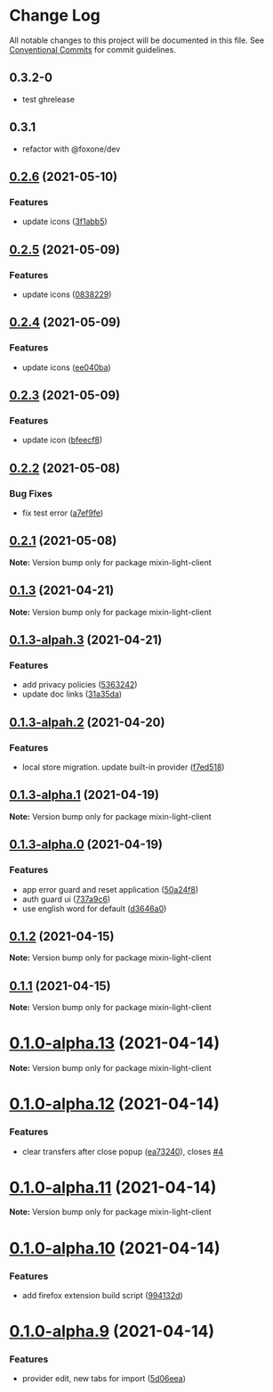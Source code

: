 # Change Log

All notable changes to this project will be documented in this file.
See [Conventional Commits](https://conventionalcommits.org) for commit guidelines.

## 0.3.2-0

- test ghrelease

## 0.3.1

- refactor with @foxone/dev

## [0.2.6](https://github.com/fox-one/mixin-extension/compare/v0.2.5...v0.2.6) (2021-05-10)

### Features

- update icons ([3f1abb5](https://github.com/fox-one/mixin-extension/commit/3f1abb508983a5cd782e6aa86b5f5d57afd9e385))

## [0.2.5](https://github.com/fox-one/mixin-extension/compare/v0.2.4...v0.2.5) (2021-05-09)

### Features

- update icons ([0838229](https://github.com/fox-one/mixin-extension/commit/08382291d150fdf82b5e92f71c8cd818bedfa4b9))

## [0.2.4](https://github.com/fox-one/mixin-extension/compare/v0.2.3...v0.2.4) (2021-05-09)

### Features

- update icons ([ee040ba](https://github.com/fox-one/mixin-extension/commit/ee040ba4024c712ec3128181fe2ec81130d21445))

## [0.2.3](https://github.com/fox-one/mixin-extension/compare/v0.2.2...v0.2.3) (2021-05-09)

### Features

- update icon ([bfeecf8](https://github.com/fox-one/mixin-extension/commit/bfeecf82643f90836273fb793f54991a02c0cd2b))

## [0.2.2](https://github.com/fox-one/mixin-extension/compare/v0.2.1...v0.2.2) (2021-05-08)

### Bug Fixes

- fix test error ([a7ef9fe](https://github.com/fox-one/mixin-extension/commit/a7ef9fe9870cdcb0cca3c838302515dbc1389efc))

## [0.2.1](https://github.com/fox-one/mixin-extension/compare/v0.1.9...v0.2.1) (2021-05-08)

**Note:** Version bump only for package mixin-light-client

## [0.1.3](https://github.com/fox-one/mixin-extension/compare/v0.1.3-alpah.3...v0.1.3) (2021-04-21)

**Note:** Version bump only for package mixin-light-client

## [0.1.3-alpah.3](https://github.com/fox-one/mixin-extension/compare/v0.1.3-alpah.2...v0.1.3-alpah.3) (2021-04-21)

### Features

- add privacy policies ([5363242](https://github.com/fox-one/mixin-extension/commit/53632423a0598013c915bc72ee7f9fb65cc95ace))
- update doc links ([31a35da](https://github.com/fox-one/mixin-extension/commit/31a35da5ec70c6738ca7f68d74b408aa9faebe21))

## [0.1.3-alpah.2](https://github.com/fox-one/mixin-extension/compare/v0.1.3-alpha.1...v0.1.3-alpah.2) (2021-04-20)

### Features

- local store migration. update built-in provider ([f7ed518](https://github.com/fox-one/mixin-extension/commit/f7ed5188d6b7b1f27037e25b531ad3edd1453e30))

## [0.1.3-alpha.1](https://github.com/fox-one/mixin-extension/compare/v0.1.3-alpha.0...v0.1.3-alpha.1) (2021-04-19)

**Note:** Version bump only for package mixin-light-client

## [0.1.3-alpha.0](https://github.com/fox-one/mixin-extension/compare/v0.1.2...v0.1.3-alpha.0) (2021-04-19)

### Features

- app error guard and reset application ([50a24f8](https://github.com/fox-one/mixin-extension/commit/50a24f8dbea8661da360819a8777dfaaf6ddfa91))
- auth guard ui ([737a9c6](https://github.com/fox-one/mixin-extension/commit/737a9c6d7ba6423236d10ea4f857242ec29c8cac))
- use english word for default ([d3646a0](https://github.com/fox-one/mixin-extension/commit/d3646a06f97ed835bcfac7b603f69ed5ce7a52b5))

## [0.1.2](https://github.com/fox-one/mixin-extension/compare/v0.1.1...v0.1.2) (2021-04-15)

**Note:** Version bump only for package mixin-light-client

## [0.1.1](https://github.com/fox-one/mixin-extension/compare/v0.1.0-alpha.13...v0.1.1) (2021-04-15)

**Note:** Version bump only for package mixin-light-client

# [0.1.0-alpha.13](https://github.com/fox-one/mixin-extension/compare/v0.1.0-alpha.12...v0.1.0-alpha.13) (2021-04-14)

**Note:** Version bump only for package mixin-light-client

# [0.1.0-alpha.12](https://github.com/fox-one/mixin-extension/compare/v0.1.0-alpha.11...v0.1.0-alpha.12) (2021-04-14)

### Features

- clear transfers after close popup ([ea73240](https://github.com/fox-one/mixin-extension/commit/ea732401d165c27dea5836270252d2a0debddd68)), closes [#4](https://github.com/fox-one/mixin-extension/issues/4)

# [0.1.0-alpha.11](https://github.com/fox-one/mixin-extension/compare/v0.1.0-alpha.10...v0.1.0-alpha.11) (2021-04-14)

**Note:** Version bump only for package mixin-light-client

# [0.1.0-alpha.10](https://github.com/fox-one/mixin-extension/compare/v0.1.0-alpha.9...v0.1.0-alpha.10) (2021-04-14)

### Features

- add firefox extension build script ([994132d](https://github.com/fox-one/mixin-extension/commit/994132d489d4f8d7789057975ba5c7e88a346050))

# [0.1.0-alpha.9](https://github.com/fox-one/mixin-extension/compare/v0.1.0-alpha.8...v0.1.0-alpha.9) (2021-04-14)

### Features

- provider edit, new tabs for import ([5d06eea](https://github.com/fox-one/mixin-extension/commit/5d06eea9429db9bdcc76afd78f012063fde371d8))
